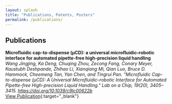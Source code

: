 ```yaml
---
layout: splash
title: "Publications, Patents, Posters"
permalink: /publications/
---
```

## Publications

__Microfluidic cap-to-dispense (μCD): a universal microfluidic–robotic interface for automated pipette-free high-precision liquid handling__  
*Wang Jingjing, Ka Deng, Chuqing Zhou, Zecong Fang, Conary Meyer, Kaustubh Deshpande, Zhihao Li, Xianqiang Mi, Qian Luo, Bruce D. Hammock, Cheemeng Tan, Yan Chen, and Tingrui Pan. "Microfluidic Cap-to-dispense (μCD): A Universal Microfluidic–robotic Interface for Automated Pipette-free High-precision Liquid Handling." Lab on a Chip, 19(20), 3405–3415. https://doi.org/10.1039/c9lc00622b*  
[View Publication](https://pubs.rsc.org/en/content/articlelanding/2019/lc/c9lc00622b#!divAbstract){:target="_blank"}


